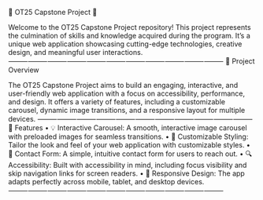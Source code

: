 🌟 OT25 Capstone Project 🌟

Welcome to the OT25 Capstone Project repository! This project represents the culmination of skills and knowledge acquired during the program. It’s a unique web application showcasing cutting-edge technologies, creative design, and meaningful user interactions.
⸻⸻⸻⸻⸻⸻⸻⸻⸻⸻⸻
🚀 Project Overview

The OT25 Capstone Project aims to build an engaging, interactive, and user-friendly web application with a focus on accessibility, performance, and design. It offers a variety of features, including a customizable carousel, dynamic image transitions, and a responsive layout for multiple devices.
⸻⸻⸻⸻⸻⸻⸻⸻⸻⸻⸻
📜 Features
	•	💡 Interactive Carousel: A smooth, interactive image carousel with preloaded images for seamless transitions.
	•	🎨 Customizable Styling: Tailor the look and feel of your web application with customizable styles.
	•	💬 Contact Form: A simple, intuitive contact form for users to reach out.
	•	🔍 Accessibility: Built with accessibility in mind, including focus visibility and skip navigation links for screen readers.
	•	📱 Responsive Design: The app adapts perfectly across mobile, tablet, and desktop devices.
⸻⸻⸻⸻⸻⸻⸻⸻⸻⸻⸻
